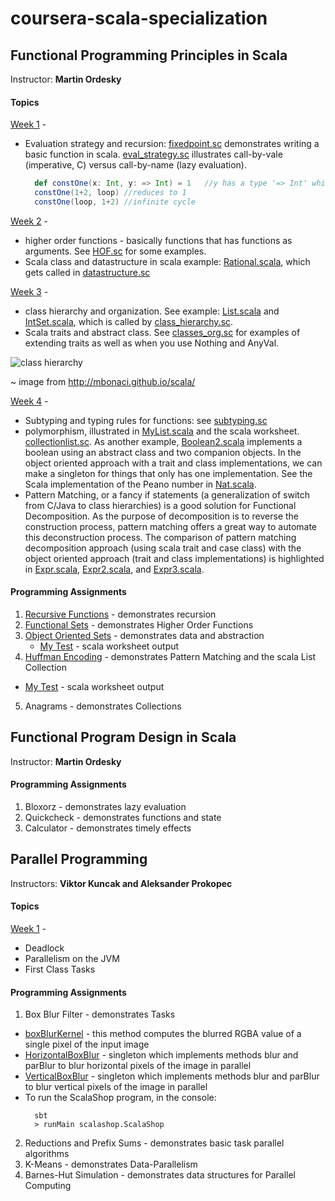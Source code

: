 # coursera-scala-specialization

## Functional Programming Principles in Scala
Instructor: **Martin Ordesky**
#### Topics
[Week 1](https://github.com/xiaoyunyang/coursera-scala-specialization/blob/master/coursera-functional/src/week1) -
* Evaluation strategy and recursion: [fixedpoint.sc](https://github.com/xiaoyunyang/coursera-scala-specialization/blob/master/coursera-functional/src/week1/fixedpoint.sc) demonstrates writing a basic function in scala.
 [eval_strategy.sc](https://github.com/xiaoyunyang/coursera-scala-specialization/blob/master/coursera-functional/src/week1/eval_strategy.sc) illustrates call-by-vale (imperative, C) versus call-by-name (lazy evaluation).
  ```scala
    def constOne(x: Int, y: => Int) = 1   //y has a type '=> Int' which means y is call-by-name
    constOne(1+2, loop) //reduces to 1
    constOne(loop, 1+2) //infinite cycle
  ```

[Week 2](https://github.com/xiaoyunyang/coursera-scala-specialization/blob/master/coursera-functional/src/week2) -
* higher order functions - basically functions that has functions as arguments. See [HOF.sc](https://github.com/xiaoyunyang/coursera-scala-specialization/blob/master/coursera-functional/src/week2/HOF.sc) for some examples.
* Scala class and datastructure in scala example: [Rational.scala](https://github.com/xiaoyunyang/coursera-scala-specialization/blob/master/coursera-functional/src/week2/Rational.scala), which gets called in [datastructure.sc](https://github.com/xiaoyunyang/coursera-scala-specialization/blob/master/coursera-functional/src/week2/datastruct.sc)

[Week 3](https://github.com/xiaoyunyang/coursera-scala-specialization/blob/master/coursera-functional/src/week3) -
* class hierarchy and organization. See example: [List.scala](https://github.com/xiaoyunyang/coursera-scala-specialization/blob/master/coursera-functional/src/week3/List.scala) and [IntSet.scala](https://github.com/xiaoyunyang/coursera-scala-specialization/blob/master/coursera-functional/src/week3/IntSet.scala), which is called by [class_hierarchy.sc](https://github.com/xiaoyunyang/coursera-scala-specialization/blob/master/coursera-functional/src/week3/class_hierarchy.sc).
* Scala traits and abstract class. See [classes_org.sc](https://github.com/xiaoyunyang/coursera-scala-specialization/blob/master/coursera-functional/src/week3/classes_org.sc) for examples of extending traits as well as when you use Nothing and AnyVal.

![class hierarchy](https://github.com/mbonaci/scala/blob/master/resources/Scala-class-hierarchy.gif?raw=true)

~ image from http://mbonaci.github.io/scala/

[Week 4](https://github.com/xiaoyunyang/coursera-scala-specialization/blob/master/coursera-functional/src/week4) -
* Subtyping and typing rules for functions: see  [subtyping.sc](https://github.com/xiaoyunyang/coursera-scala-specialization/blob/master/coursera-functional/src/week4/subtyping.sc)
* polymorphism, illustrated in [MyList.scala](https://github.com/xiaoyunyang/coursera-scala-specialization/blob/master/coursera-functional/src/week4/MyList.scala) and the scala worksheet. [collectionlist.sc](https://github.com/xiaoyunyang/coursera-scala-specialization/blob/master/coursera-functional/src/week4/collectionlist.sc). As another example, [Boolean2.scala](https://github.com/xiaoyunyang/coursera-scala-specialization/blob/master/coursera-functional/src/week4/Boolean2.scala) implements a boolean using an abstract class and two companion objects. In the object oriented approach with a trait and class implementations, we can make a singleton for things that only has one implementation. See the Scala implementation of the Peano number in [Nat.scala](https://github.com/xiaoyunyang/coursera-scala-specialization/blob/master/coursera-functional/src/week4/Nat.scala).
* Pattern Matching, or a fancy if statements (a generalization of switch from C/Java to class hierarchies) is a good solution for Functional Decomposition. As the purpose of decomposition is to reverse the construction process, pattern matching offers a great way to automate this deconstruction process. The comparison of pattern matching decomposition approach (using scala trait and case class) with the object oriented approach (trait and class implementations) is highlighted in  [Expr.scala](https://github.com/xiaoyunyang/coursera-scala-specialization/blob/master/coursera-functional/src/week4/Expr.scala), [Expr2.scala](https://github.com/xiaoyunyang/coursera-scala-specialization/blob/master/coursera-functional/src/week4/Expr2.scala), and [Expr3.scala](https://github.com/xiaoyunyang/coursera-scala-specialization/blob/master/coursera-functional/src/week4/Expr3.scala).

#### Programming Assignments
1. [Recursive Functions](https://github.com/xiaoyunyang/coursera-scala-specialization/blob/master/recfun/src/main/scala/recfun/Main.scala) - demonstrates recursion
2. [Functional Sets](https://github.com/xiaoyunyang/coursera-scala-specialization/blob/master/funsets/src/main/scala/funsets/FunSets.scala) - demonstrates Higher Order Functions
3. [Object Oriented Sets](https://github.com/xiaoyunyang/coursera-scala-specialization/blob/master/objsets/src/main/scala/objsets/TweetSet.scala) - demonstrates data and abstraction
    * [My Test](https://github.com/xiaoyunyang/coursera-scala-specialization/blob/master/objsets/src/test/scala/objsets/test.sc) - scala worksheet output
4. [Huffman Encoding](https://github.com/xiaoyunyang/coursera-scala-specialization/blob/master/patmat/src/main/scala/patmat/Huffman.scala) - demonstrates Pattern Matching and the scala List Collection
  * [My Test](https://github.com/xiaoyunyang/coursera-scala-specialization/blob/master/patmat/src/test/scala/patmat/test.sc) - scala worksheet output
5. Anagrams - demonstrates Collections

## Functional Program Design in Scala
Instructor: **Martin Ordesky**

#### Programming Assignments
1. Bloxorz - demonstrates lazy evaluation
2. Quickcheck - demonstrates functions and state
3. Calculator - demonstrates timely effects

## Parallel Programming
Instructors: **Viktor Kuncak and Aleksander Prokopec**

#### Topics
[Week 1](https://github.com/xiaoyunyang/coursera-scala-specialization/blob/master/coursera-parallel/src/week1) -
* Deadlock
* Parallelism on the JVM
* First Class Tasks

#### Programming Assignments
1. Box Blur Filter - demonstrates Tasks
  * [boxBlurKernel](https://github.com/xiaoyunyang/coursera-scala-specialization/blob/master/scalashop/src/main/scala/scalashop/package.scala) - this method computes the blurred RGBA value of a single pixel of the input image
  * [HorizontalBoxBlur](https://github.com/xiaoyunyang/coursera-scala-specialization/blob/master/scalashop/src/main/scala/scalashop/HorizontalBoxBlur.scala) - singleton which implements methods blur and parBlur to blur horizontal pixels of the image in parallel
  * [VerticalBoxBlur](https://github.com/xiaoyunyang/coursera-scala-specialization/blob/master/scalashop/src/main/scala/scalashop/VerticalBoxBlur.scala) - singleton which implements methods blur and parBlur to blur vertical pixels of the image in parallel
  * To run the ScalaShop program, in the console:
    ```
      sbt
      > runMain scalashop.ScalaShop
    ```
2. Reductions and Prefix Sums - demonstrates basic task parallel algorithms
3. K-Means - demonstrates Data-Parallelism
4. Barnes-Hut Simulation - demonstrates data structures for Parallel Computing
